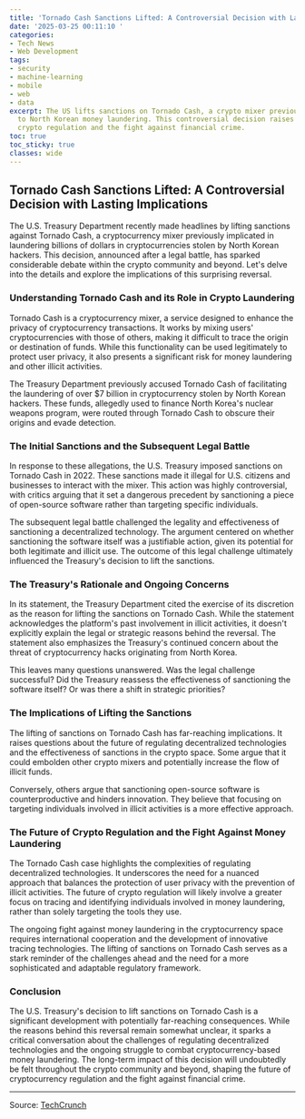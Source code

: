```yaml
---
title: 'Tornado Cash Sanctions Lifted: A Controversial Decision with Lasting Implications'
date: '2025-03-25 00:11:10 '
categories:
- Tech News
- Web Development
tags:
- security
- machine-learning
- mobile
- web
- data
excerpt: The US lifts sanctions on Tornado Cash, a crypto mixer previously linked
  to North Korean money laundering. This controversial decision raises questions about
  crypto regulation and the fight against financial crime.
toc: true
toc_sticky: true
classes: wide
---
```


## Tornado Cash Sanctions Lifted: A Controversial Decision with Lasting Implications

The U.S. Treasury Department recently made headlines by lifting sanctions against Tornado Cash, a cryptocurrency mixer previously implicated in laundering billions of dollars in cryptocurrencies stolen by North Korean hackers. This decision, announced after a legal battle, has sparked considerable debate within the crypto community and beyond.  Let's delve into the details and explore the implications of this surprising reversal.

### Understanding Tornado Cash and its Role in Crypto Laundering

Tornado Cash is a cryptocurrency mixer, a service designed to enhance the privacy of cryptocurrency transactions.  It works by mixing users' cryptocurrencies with those of others, making it difficult to trace the origin or destination of funds. While this functionality can be used legitimately to protect user privacy, it also presents a significant risk for money laundering and other illicit activities.

The Treasury Department previously accused Tornado Cash of facilitating the laundering of over $7 billion in cryptocurrency stolen by North Korean hackers.  These funds, allegedly used to finance North Korea's nuclear weapons program, were routed through Tornado Cash to obscure their origins and evade detection.

### The Initial Sanctions and the Subsequent Legal Battle

In response to these allegations, the U.S. Treasury imposed sanctions on Tornado Cash in 2022. These sanctions made it illegal for U.S. citizens and businesses to interact with the mixer. This action was highly controversial, with critics arguing that it set a dangerous precedent by sanctioning a piece of open-source software rather than targeting specific individuals.

The subsequent legal battle challenged the legality and effectiveness of sanctioning a decentralized technology.  The argument centered on whether sanctioning the software itself was a justifiable action, given its potential for both legitimate and illicit use.  The outcome of this legal challenge ultimately influenced the Treasury's decision to lift the sanctions.

### The Treasury's Rationale and Ongoing Concerns

In its statement, the Treasury Department cited the exercise of its discretion as the reason for lifting the sanctions on Tornado Cash. While the statement acknowledges the platform's past involvement in illicit activities, it doesn't explicitly explain the legal or strategic reasons behind the reversal.  The statement also emphasizes the Treasury's continued concern about the threat of cryptocurrency hacks originating from North Korea.

This leaves many questions unanswered.  Was the legal challenge successful?  Did the Treasury reassess the effectiveness of sanctioning the software itself?  Or was there a shift in strategic priorities?

### The Implications of Lifting the Sanctions

The lifting of sanctions on Tornado Cash has far-reaching implications.  It raises questions about the future of regulating decentralized technologies and the effectiveness of sanctions in the crypto space.  Some argue that it could embolden other crypto mixers and potentially increase the flow of illicit funds.

Conversely, others argue that sanctioning open-source software is counterproductive and hinders innovation.  They believe that focusing on targeting individuals involved in illicit activities is a more effective approach.

### The Future of Crypto Regulation and the Fight Against Money Laundering

The Tornado Cash case highlights the complexities of regulating decentralized technologies.  It underscores the need for a nuanced approach that balances the protection of user privacy with the prevention of illicit activities.  The future of crypto regulation will likely involve a greater focus on tracing and identifying individuals involved in money laundering, rather than solely targeting the tools they use.

The ongoing fight against money laundering in the cryptocurrency space requires international cooperation and the development of innovative tracing technologies.  The lifting of sanctions on Tornado Cash serves as a stark reminder of the challenges ahead and the need for a more sophisticated and adaptable regulatory framework.

### Conclusion

The U.S. Treasury's decision to lift sanctions on Tornado Cash is a significant development with potentially far-reaching consequences. While the reasons behind this reversal remain somewhat unclear, it sparks a critical conversation about the challenges of regulating decentralized technologies and the ongoing struggle to combat cryptocurrency-based money laundering.  The long-term impact of this decision will undoubtedly be felt throughout the crypto community and beyond, shaping the future of cryptocurrency regulation and the fight against financial crime.

---

Source: [TechCrunch](https://techcrunch.com/2025/03/24/us-lifts-sanctions-on-tornado-cash-a-crypto-mixer-linked-to-north-korean-money-laundering/)